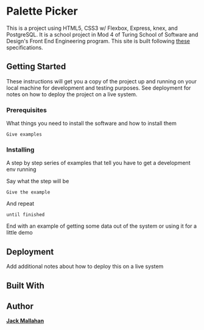 # Palette Picker

This is a project using HTML5, CSS3 w/ Flexbox, Express, knex, and PostgreSQL. It is a school project in Mod 4 of Turing School of Software and Design's Front End Engineering program. This site is built following [these](http://frontend.turing.io/projects/palette-picker.html) specifications.

## Getting Started

These instructions will get you a copy of the project up and running on your local machine for development and testing purposes. See deployment for notes on how to deploy the project on a live system.

### Prerequisites

What things you need to install the software and how to install them

```
Give examples
```

### Installing

A step by step series of examples that tell you have to get a development env running

Say what the step will be

```
Give the example
```

And repeat

```
until finished
```

End with an example of getting some data out of the system or using it for a little demo

## Deployment

Add additional notes about how to deploy this on a live system

## Built With


## Author

**[Jack Mallahan](https://github.com/jackmallahan)**

<!-- ## Acknowledgments

* Hat tip to anyone who's code was used
* Inspiration
* etc -->
